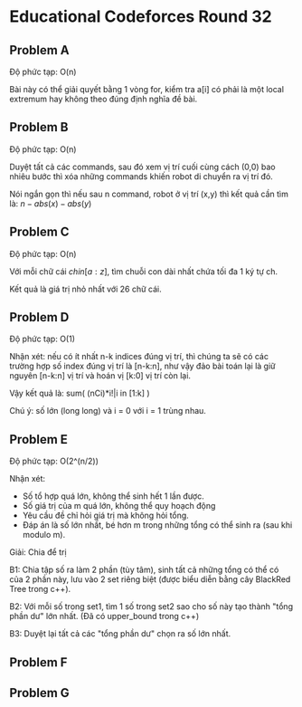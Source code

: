# Educational Codeforces Round 32 

## Problem A

Độ phức tạp: O(n)

Bài này có thể giải quyết bằng 1 vòng for, kiểm tra a[i] có phải là một 
local extremum hay không theo đúng định nghĩa đề bài.
## Problem B

Độ phức tạp: O(n)

Duyệt tất cả các commands, sau đó xem vị trí cuối cùng cách (0,0) bao nhiêu bước
thì xóa những commands khiến robot di chuyển ra vị trí đó.

Nói ngắn gọn thì nếu sau n command, robot ở vị trí (x,y) thì kết quả cần tìm là:
$n-abs(x)-abs(y)$
## Problem C

Độ phức tạp: O(n)

Với mỗi chữ cái $ch in [a:z]$, tìm chuỗi con dài nhất chứa tối đa 1 ký tự ch.

Kết quả là giá trị nhỏ nhất với 26 chữ cái.
## Problem D

Độ phức tạp: O(1)

Nhận xét: nếu có ít nhất n-k indices đúng vị trí, thì chúng ta sẽ có các trường
hợp số index đúng vị trí là [n-k:n], như vậy đảo bài toán lại là giữ nguyên 
[n-k:n] vị trí và hoán vị [k:0] vị trí còn lại.

Vậy kết quả là: sum( (nCi)*i!|i in [1:k] ) 

Chú ý: số lớn (long long) và i = 0 với i = 1 trùng nhau.
## Problem E

Độ phức tạp: O(2^(n/2))

Nhận xét: 
* Số tổ hợp quá lớn, không thể sinh hết 1 lần được.
* Số giá trị của m quá lớn, không thể quy hoạch động
* Yêu cầu đề chỉ hỏi giá trị mà không hỏi tổng.
* Đáp án là số lớn nhất, bé hơn m trong những tổng có thể sinh ra (sau khi 
modulo m).

Giải: Chia để trị

B1: Chia tập số ra làm 2 phần (tùy tâm), sinh tất cả những tổng có thể có của 2 phần
này, lưu vào 2 set riêng biệt (được biểu diễn bằng cây BlackRed Tree trong c++).

B2: Với mỗi số trong set1, tìm 1 số trong set2 sao cho số này tạo thành "tổng phần 
dư" lớn nhất. (Đã có upper_bound trong c++)

B3: Duyệt lại tất cả các "tổng phần dư" chọn ra số lớn nhất.
## Problem F
## Problem G
